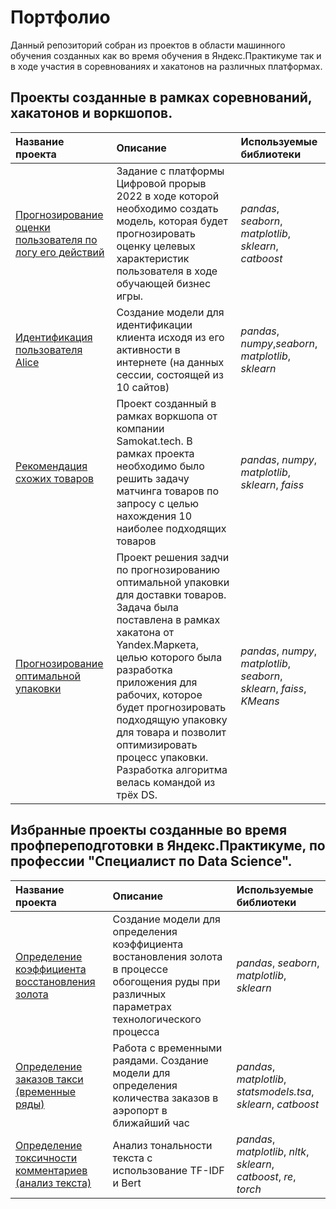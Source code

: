 # Портфолио 

Данный репозиторий собран из проектов в области машинного обучения созданных как во время обучения в Яндекс.Практикуме так и в ходе участия в соревнованиях и хакатонов на различных платформах.

## Проекты созданные в рамках соревнований, хакатонов и воркшопов.

| Название проекта | Описание | Используемые библиотеки | 
| :---------------------- | :---------------------- | :---------------------- |
| [Прогнозирование оценки пользователя по логу его действий](business_up) | Задание с платформы Цифровой прорыв 2022 в ходе которой необходимо создать модель, которая будет прогнозировать оценку целевых характеристик пользователя в ходе обучающей бизнес игры.| *pandas*, *seaborn*, *matplotlib*, *sklearn*, *catboost*|
| [Идентификация пользователя Alice](alice) | Создание модели для идентификации клиента исходя из его активности в интернете (на данных сессии, состоящей из 10 сайтов)| *pandas*, *numpy*,*seaborn*, *matplotlib*, *sklearn*|
| [Рекомендация схожих товаров](samokat) | Проект созданный в рамках воркшопа от компании Samokat.tech. В рамках проекта необходимо было решить задачу матчинга товаров по запросу с целью нахождения 10 наиболее подходящих товаров| *pandas*, *numpy*, *matplotlib*, *sklearn*, *faiss*|
| [Прогнозирование оптимальной упаковки](https://github.com/uladzislau21/YM_hackathon_Jun2023) | Проект решения задчи по прогнозированию оптимальной упаковки для доставки товаров. Задача была поставлена в рамках хакатона от Yandex.Маркета, целью которого была разработка приложения для рабочих, которое будет прогнозировать подходящую упаковку для товара и позволит оптимизировать процесс упаковки. Разработка алгоритма велась командой из трёх DS.|  *pandas*, *numpy*, *matplotlib*, *seaborn*, *sklearn*, *faiss*, *KMeans*|


## Избранные проекты созданные во время профпереподготовки в Яндекс.Практикуме,  по профессии  "Специалист по Data Science".

| Название проекта | Описание | Используемые библиотеки | 
| :---------------------- | :---------------------- | :---------------------- |
| [Определение коэффициента восстановления золота](gold_recovery) | Создание модели для определения коэффициента востановления золота в процессе обогощения руды при различных параметрах технологического процесса| *pandas*, *seaborn*, *matplotlib*, *sklearn*|
| [Определение заказов такси (временные ряды)](time_series_taxi) | Работа с временными раядами. Создание модели для определения количества заказов в аэропорт в ближайший час| *pandas*, *matplotlib*, *statsmodels.tsa*, *sklearn*, *catboost*|
| [Определение токсичности комментариев (анализ текста)](text_toxicity_analysis) | Анализ тональности текста с использование TF-IDF и Bert| *pandas*, *matplotlib*, *nltk*, *sklearn*, *catboost*, *re*, *torch*|
